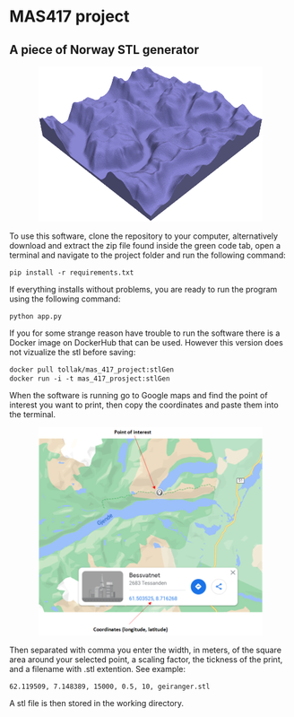 # MAS417 project
## A piece of Norway STL generator

<p align="center">
<img width="400" alt="Geiranger" src="https://raw.githubusercontent.com/eidetech/MAS417_project/main/example_stl.png">
</p>
 
To use this software, clone the repository to your computer, alternatively download and extract the zip file found inside the green code tab, open a terminal and navigate to the project folder and run the following command:
```
pip install -r requirements.txt
```
If everything installs without problems, you are ready to run the program using the following command:
```
python app.py
```
If you for some strange reason have trouble to run the software there is a Docker image on DockerHub that can be used. However this version does not vizualize the stl before saving:
```
docker pull tollak/mas_417_project:stlGen
docker run -i -t mas_417_prosject:stlGen
```

When the software is running go to Google maps and find the point of interest you want to print, then copy the coordinates and paste them into the terminal.

<p align="center">
<img width="400" alt="Google Maps example" src="https://raw.githubusercontent.com/eidetech/MAS417_project/main/maps.png">
</p>

Then separated with comma you enter the width, in meters, of the square area around your selected point, a scaling factor, the tickness of the print, and a filename with .stl extention.
See example:
```
62.119509, 7.148389, 15000, 0.5, 10, geiranger.stl
```
A stl file is then stored in the working directory.